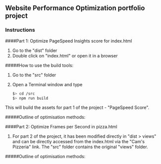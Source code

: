 ## Website Performance Optimization portfolio project

### Instructions

####Part 1: Optimize PageSpeed Insights score for index.html

1. Go to the "dist" folder
2. Double click on "index.html" or open it in a browser

#####How to use the build tools:
1. Go to the "src" folder
2. Open a Terminal window and type 

	```bash
  	$> cd /src
	$> npm run build
	```

  This will build the assets for part 1 of the project - "PageSpeed Score".

#####Outline of optimisation methods:

####Part 2: Optimize Frames per Second in pizza.html

1. For part 2 of the project, it has been modified directly in "dist > views" and can be directly accessed from the index.html via the "Cam's Pizzeria" link. The "src" folder contains the original "views" folder.

#####Outline of optimisation methods: